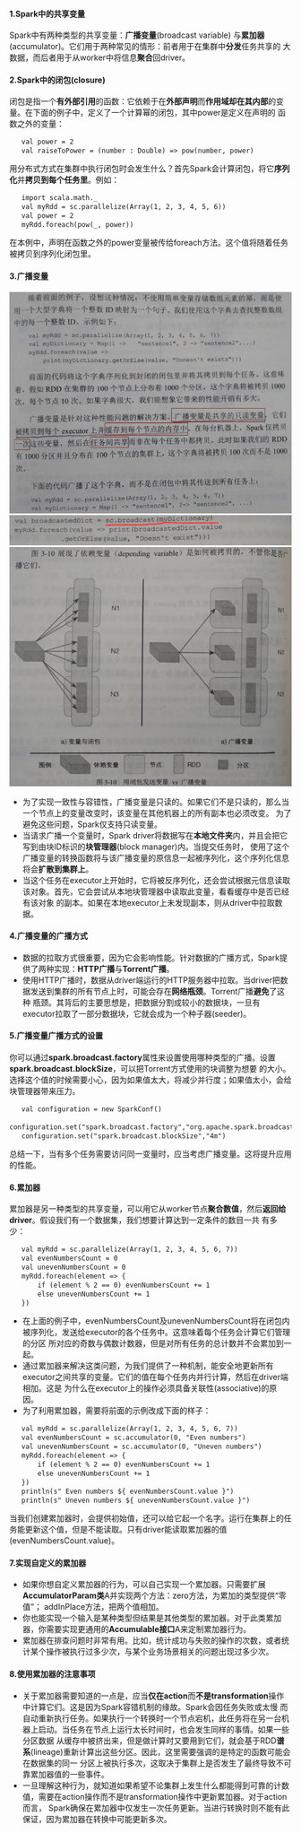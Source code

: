 #### 1.Spark中的共享变量
Spark中有两种类型的共享变量：**广播变量**(broadcast variable) 与**累加器**(accumulator)。它们用于两种常见的情形：前者用于在集群中**分发**任务共享的
大数据，而后者用于从worker中将信息**聚合**回driver。

#### 2.Spark中的闭包(closure)
闭包是指一个**有外部引用**的函数：它依赖于在**外部声明**而**作用域却在其内部**的变量。在下面的例子中，定义了一个计算幂的闭包，其中power是定义在声明的
函数之外的变量：
```
   val power = 2
   val raiseToPower = (number : Double) => pow(number, power)
```
用分布式方式在集群中执行闭包时会发生什么？首先Spark会计算闭包，将它**序列化**并**拷贝到每个任务里**。例如：
```
   import scala.math._
   val myRdd = sc.parallelize(Array(1, 2, 3, 4, 5, 6))
   val power = 2
   myRdd.foreach(pow(_, power))
```
在本例中，声明在函数之外的power变量被传给foreach方法。这个值将随着任务被拷贝到序列化闭包里。

#### 3.广播变量
![图1](https://github.com/Terence-Yan/note_pictures/blob/master/spark_pictures/broadVariable2.png "")
![图2](https://github.com/Terence-Yan/note_pictures/blob/master/spark_pictures/broadVariable3.png "")
![图3](https://github.com/Terence-Yan/note_pictures/blob/master/spark_pictures/broadVariable.png "")
* 为了实现一致性与容错性，广播变量是只读的。如果它们不是只读的，那么当一个节点上的变量改变时，该变量在其他机器上的所有副本也必须改变。
为了避免这些问题，Spark仅支持只读变量。
* 当请求广播一个变量时，Spark driver将数据写在**本地文件夹**内，并且会把它写到由块ID标识的**块管理器**(block manager)内。当提交任务时，
使用了这个广播变量的转换函数将与该广播变量的原信息一起被序列化，这个序列化信息将会**扩散到集群上**。
* 当这个任务在executor上开始时，它将被反序列化，还会尝试根据元信息读取该对象。首先，它会尝试从本地块管理器中读取此变量，看看缓存中是否已经有该对象
的副本。如果在本地executor上未发现副本，则从driver中拉取数据。

#### 4.广播变量的广播方式
* 数据的拉取方式很重要，因为它会影响性能。针对数据的广播方式，Spark提供了两种实现：**HTTP广播**与**Torrent广播**。
* 使用HTTP广播时，数据从driver端运行的HTTP服务器中拉取。当driver把数据发送到集群的所有节点上时，可能会存在**网络瓶颈**。Torrent广播**避免**了这种
瓶颈。其背后的主要思想是，把数据分割成较小的数据块，一旦有executor拉取了一部分数据块，它就会成为一个种子器(seeder)。

#### 5.广播变量广播方式的设置
你可以通过**spark.broadcast.factory**属性来设置使用哪种类型的广播。设置**spark.broadcast.blockSize**，可以把Torrent方式使用的块调整为想要
的大小。选择这个值的时候需要小心，因为如果值太大，将减少并行度；如果值太小，会给块管理器带来压力。
```
   val configuration = new SparkConf()
   configuration.set("spark.broadcast.factory","org.apache.spark.broadcast.TorrentBroadcastFactory")
   configuration.set("spark.broadcast.blockSize","4m")
```
总结一下，当有多个任务需要访问同一变量时，应当考虑广播变量。这将提升应用的性能。

#### 6.累加器
累加器是另一种类型的共享变量，可以用它从worker节点**聚合数值**，然后**返回给driver**。假设我们有一个数据集，我们想要计算达到一定条件的数目一共
有多少：
```
   val myRdd = sc.parallelize(Array(1, 2, 3, 4, 5, 6, 7))
   val evenNumbersCount = 0
   val unevenNumbersCount = 0
   myRdd.foreach(element => {
       if (element % 2 == 0) evenNumbersCount += 1
       else unevenNumbersCount += 1
   })
```
* 在上面的例子中，evenNumbersCount及unevenNumbersCount将在闭包内被序列化，发送给executor的各个任务中。这意味着每个任务会计算它们管理的分区
所对应的奇数与偶数计数器，但是对所有任务的总计数并不会累加到一起。
* 通过累加器来解决这类问题，为我们提供了一种机制，能安全地更新所有executor之间共享的变量。它们的值在每个任务内并行计算，然后在driver端相加。这是
为什么在executor上的操作必须具备关联性(associative)的原因。
* 为了利用累加器，需要将前面的示例改成下面的样子：
```
   val myRdd = sc.parallelize(Array(1, 2, 3, 4, 5, 6, 7))
   val evenNumbersCount = sc.accumulator(0, "Even numbers")
   val unevenNumbersCount = sc.accumulator(0, "Uneven numbers")
   myRdd.foreach(element => {
       if (element % 2 == 0) evenNumbersCount += 1
       else unevenNumbersCount += 1
   })
   println(s" Even numbers ${ evenNumbersCount.value }")
   println(s" Uneven numbers ${ unevenNumbersCount.value }")
```
当我们创建累加器时，会提供初始值，还可以给它起一个名字。运行在集群上的任务能更新这个值，但是不能读取。只有driver能读取累加器的值(evenNumbersCount.value)。

#### 7.实现自定义的累加器
* 如果你想自定义累加器的行为，可以自己实现一个累加器。只需要扩展**AccumulatorParam类**A并实现两个方法：zero方法，为累加的类型提供“零值”；
addInPlace方法，把两个值相加。
* 你也能实现一个输入是某种类型但结果是其他类型的累加器。对于此类累加器，你需要实现更通用的**Accumulable接口**A来定制累加器行为。
* 累加器在排查问题时非常有用。比如，统计成功与失败的操作的次数，或者统计某个操作被执行过多少次，与某个业务场景相关的问题出现过多少次。

#### 8.使用累加器的注意事项
* 关于累加器需要知道的一点是，应当**仅在action**而**不是transformation**操作中计算它们。这是因为Spark容错机制的缘故。Spark会因任务失败或太慢
而自动重新执行任务。如果执行一个转换时一个节点宕机，此任务将在另一台机器上启动。当任务在节点上运行太长时间时，也会发生同样的事情。如果一些分区数据
从缓存中被挤出来，但是做计算时又要用到它们，就会基于RDD**谱系**(lineage)重新计算出这些分区。因此，这里需要强调的是特定的函数可能会在数据集的同一
分区上被执行多次，这取决于集群上是否发生了最终导致不可靠累加器值的一些事件。
* 一旦理解这种行为，就知道如果希望不论集群上发生什么都能得到可靠的计数值，需要在action操作而不是transformation操作中更新累加器。对于action而言，
Spark确保在累加器中仅发生一次任务更新。当进行转换时则不能有此保证，因为累加器在转换中可能更新多次。








